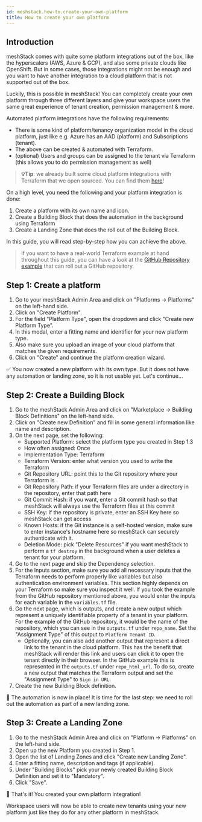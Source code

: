 ```yaml
---
id: meshstack.how-to.create-your-own-platform
title: How to create your own platform
---
```


## Introduction

meshStack comes with quite some platform integrations out of the box, like the hyperscalers (AWS, Azure & GCP), and also some private clouds like OpenShift.
But in some cases, those integrations might not be enough and you want to have another integration to a cloud platform that is not supported out of the box.

Luckily, this is possible in meshStack! You can completely create your own platform through three different layers and give your workspace users the same
great experience of tenant creation, permission management & more.

Automated platform integrations have the following requirements:

- There is some kind of platform/tenancy organization model in the cloud platform, just like e.g. Azure has an AAD (platform) and Subscriptions (tenant).
- The above can be created & automated with Terraform.
- (optional) Users and groups can be assigned to the tenant via Terraform (this allows you to do permission management as well)

> **💡Tip**: we already built some cloud platform integrations with Terraform that we open sourced. You can find them [here](https://github.com/meshcloud/building-blocks)!

On a high level, you need the following and your platform integration is done:

1. Create a platform with its own name and icon.
2. Create a Building Block that does the automation in the background using Terraform
3. Create a Landing Zone that does the roll out of the Building Block.

In this guide, you will read step-by-step how you can achieve the above.

> If you want to have a real-world Terraform example at hand throughout this guide, you can have a look at the
> [GitHub Repository example](https://github.com/meshcloud/building-blocks/tree/main/other-providers/github/github-repo)
> that can roll out a GitHub repository.

## Step 1: Create a platform

1. Go to your meshStack Admin Area and click on "Platforms -> Platforms" on the left-hand side.
2. Click on "Create Platform".
3. For the field "Platform Type", open the dropdown and click "Create new Platform Type".
4. In this modal, enter a fitting name and identifier for your new platform type.
5. Also make sure you upload an image of your cloud platform that matches the given requirements.
6. Click on "Create" and continue the platform creation wizard.

✅ You now created a new platform with its own type. But it does not have any automation or landing zone, so it
is not usable yet. Let's continue...

## Step 2: Create a Building Block

1. Go to the meshStack Admin Area and click on "Marketplace -> Building Block Definitions" on the left-hand side.
2. Click on "Create new Definition" and fill in some general information like name and description.
3. On the next page, set the following:
   - Supported Platform: select the platform type you created in Step 1.3
   - How often assigned: Once
   - Implementation Type: Terraform
   - Terraform Version: enter what version you used to write the Terraform
   - Git Repository URL: point this to the Git repository where your Terraform is
   - Git Repository Path: if your Terraform files are under a directory in the repository, enter that path here
   - Git Commit Hash: if you want, enter a Git commit hash so that meshStack will always use the Terraform files at this commit
   - SSH Key: if the repository is private, enter an SSH Key here so meshStack can get access
   - Known Hosts: if the Git instance is a self-hosted version, make sure to enter instance's hostname here so meshStack can securely authenticate with it.
   - Deletion Mode: pick "Delete Resources" if you want meshStack to perform a `tf destroy` in the background when a user deletes a tenant for your platform.
4. Go to the next page and skip the Dependency selection.
5. For the Inputs section, make sure you add all necessary inputs that the Terraform needs to perform properly like variables but also authentication environment variables.
   This section highly depends on your Terraform so make sure you inspect it well. If you took the example from the GitHub repository mentioned above, you would enter 
   the inputs for each variable in the `variables.tf` file.
6. Go the next page, which is outputs, and create a new output which represent a uniquely identifiable property of a tenant in your platform. For the example
   of the GitHub repository, it would be the name of the repository, which you can see in the `outputs.tf` under `repo_name`.
   Set the "Assignment Type" of this output to `Platform Tenant ID`.
   - Optionally, you can also add another output that represent a direct link to the tenant in the cloud platform. This has the benefit that meshStack
     will render this link and users can click it to open the tenant directly in their browser. In the GitHub example this is represented in the `outputs.tf` under `repo_html_url`.
     To do so, create a new output that matches the Terraform output and set the "Assignment Type" to `Sign in URL`.
7. Create the new Building Block definition.

🎉 The automation is now in place! It is time for the last step: we need to roll out the automation as part of a new landing zone.

## Step 3: Create a Landing Zone

1. Go to the meshStack Admin Area and click on "Platform -> Platforms" on the left-hand side.
2. Open up the new Platform you created in Step 1.
3. Open the list of Landing Zones and click "Create new Landing Zone".
4. Enter a fitting name, description and tags (if applicable).
5. Under "Building Blocks" pick your newly created Building Block Definition and set it to "Mandatory".
6. Click "Save".

🙌 That's it! You created your own platform integration!

Workspace users will now be able to create new tenants using your new platform just like they do for any other platform in meshStack.
